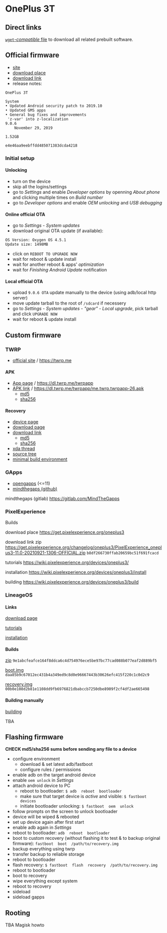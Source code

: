 # OnePlus 3T


## Direct links

[`wget`-_compatible_ file](oneplus3t.txt) to download all related prebuilt software.


## Official firmware

- [site](https://www.oneplus.com/global)
- [download place](https://service.oneplus.com/global/search/search-detail?id=2096329&articleIndex=1)
- [download link](https://oxygenos.oneplus.net/OnePlus3TOxygen_28_OTA_086_all_1911042121_f2d6336ae39a4545.zip)
- release notes:
```
OnePlus 3T

System
• Updated Android security patch to 2019.10
• Updated GMS apps
• General bug fixes and improvements
 'z-var' into z-localization
9.0.6
	November 29, 2019

1.52GB

e4e46aa9eebffdd485071383dcda4218
```


### Initial setup

#### Unlocking

- turn on the device
- skip all the logins/settings
- go to _Settings_ and enable _Developer options_ by openning _About phone_ and clicking multiple times on _Build number_
- go to _Developer options_ and enable _OEM unlocking_ and _USB debugging_

#### Online official OTA

- go to _Settings_ - _System updates_
- download original OTA update (if available):
```
OS Version: Oxygen OS 4.5.1
Update size: 1498MB
```
- click on `REBOOT TO UPGRADE NOW`
- wait for reboot & update install
- wait for another reboot & apps' _optimization_
- wait for _Finishing Android Update_ notification

#### Local official OTA

- upload `9.0.6 OTA` update manually to the device (using adb/local http server)
- move update tarball to the root of `/sdcard` if necessery
- go to _Settings_ - _System updates_ - _"gear"_ - _Local upgrade_, pick tarball and click `UPGRADE NOW`
- wait for reboot & update install




## Custom firmware

### TWRP

- [official site](https://twrp.me) / https://twrp.me

#### APK

- [App page](https://dl.twrp.me/twrpapp) / https://dl.twrp.me/twrpapp
- [APK link](https://dl.twrp.me/twrpapp/me.twrp.twrpapp-26.apk) / https://dl.twrp.me/twrpapp/me.twrp.twrpapp-26.apk
  - [md5](https://dl.twrp.me/twrpapp/me.twrp.twrpapp-26.apk.md5)
  - [sha256](https://dl.twrp.me/twrpapp/me.twrp.twrpapp-26.apk.sha256)

#### Recovery

- [device page](https://twrp.me/oneplus/oneplusthree.html)
- [download page](https://dl.twrp.me/oneplus3)
- [download link](https://dl.twrp.me/oneplus3/twrp-3.7.0_9-0-oneplus3.img)
  - [md5](https://dl.twrp.me/oneplus3/twrp-3.7.0_9-0-oneplus3.img.md5)
  - [sha256](https://dl.twrp.me/oneplus3/twrp-3.7.0_9-0-oneplus3.img.sha256)
- [xda thread](https://xdaforums.com/t/recovery-unified-official-twrp-touch-recovery-for-oneplus-3-3t.3742894)
- [source tree](https://github.com/TeamWin/android_device_oneplus_oneplus3)
- [minimal build environment](https://github.com/minimal-manifest-twrp)

### GApps

- [opengapps](https://opengapps.org) (<=11)
- [mindthegaps (github)](https://github.com/MindTheGapps)

mindthegaps (gitlab)
https://gitlab.com/MindTheGapps


### PixelExperience

Builds

download place
https://get.pixelexperience.org/oneplus3

download link
zip
https://get.pixelexperience.org/changelog/oneplus3/PixelExperience_oneplus3-11.0-20210921-1306-OFFICIAL.zip
`b8df266730ffab20659bc51f691fcacd`

tutorials
https://wiki.pixelexperience.org/devices/oneplus3/

installation
https://wiki.pixelexperience.org/devices/oneplus3/install

building
https://wiki.pixelexperience.org/devices/oneplus3/build


### LineageOS

#### Links

[download page](https://download.lineageos.org/devices/oneplus3/builds)

[tutorials](https://wiki.lineageos.org/devices/oneplus3/variant2/)

[installation](https://wiki.lineageos.org/devices/oneplus3/install/variant2)

#### Builds

[zip](https://mirrorbits.lineageos.org/full/oneplus3/20231205/lineage-18.1-20231205-nightly-oneplus3-signed.zip)
`9e1abcfeafce164f8ddca6c4d754976ece5be97bc77cad088b077eaf2d889bf5`

[boot.img](https://mirrorbits.lineageos.org/full/oneplus3/20231205/boot.img)
`daa85b9c67012ec431b4a349ed9c8d0e96667443b30626efc415f220c1c0d2c9`

[recovery.img](https://mirrorbits.lineageos.org/full/oneplus3/20231205/recovery.img)
`00b0e108d2b81e1108dd9fb6976821dbabccb7250dbe8909f2cf4df2ae665498`

#### Building manually

[building](https://wiki.lineageos.org/devices/oneplus3/build/variant2)

TBA




## Flashing firmware

**CHECK md5/sha256 sums before sending any file to a device**

- configure environment
  - download & set latest adb/fastboot
  - configure rules / permissions
- enable adb on the target android device
- enable `oem unlock` in _Settings_
- attach android device to PC
  - reboot to bootloader: `$ adb  reboot  bootloader`
  - make sure that target device is _active_ and visible: `$ fastboot  devices`
  - initiate bootloader unlocking: `$ fastboot  oem  unlock`
- follow prompts on the screen to unlock bootloader
- device will be wiped & rebooted
- set up device again after first start
- enable adb again in _Settings_
- reboot to bootloader: `adb  reboot  bootloader`
- boot to custom recovery (without flashing it to test & to backup original firmware): `fastboot  boot  /path/to/recovery.img`
- backup everything using twrp
- transfer backup to reliable storage
- reboot to bootloader
- flash recovery: `$ fastboot  flash  recovery  /path/to/recovery.img`
- reboot to bootloader
- boot to recovery
- wipe everything except system
- reboot to recovery
- sideload
- sideload gapps




## Rooting

TBA Magisk howto


